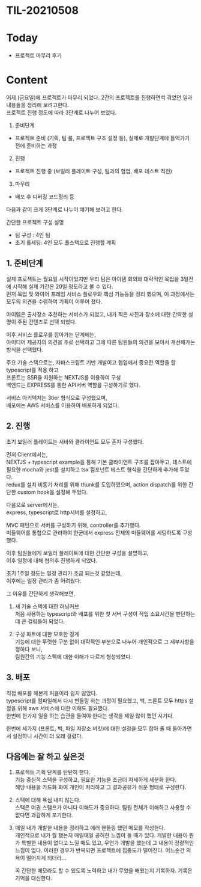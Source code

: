 # TIL-20210508

# Today

- 프로젝트 마무리 후기

# Content

어제 (금요일)에 프로젝트가 마무리 되었다. 2간의 프로젝트를 진행하면석 겪었던 일과 내용들을 정리해 보려고한다.  
 프로젝트 진행 정도에 따라 3단계로 나누어 보았다.

1.  준비단계

- 프로젝트 준비 (기획, 팀 룰, 프로젝트 구조 설정 등), 실제로 개발단계에 들억가기 전에 준비하는 과정

2.  진행

- 프로젝트 진행 중 (보일러 플레이트 구성, 팀과의 협업, 배포 테스트 직전)

3.  마무리

- 배포 후 디버깅 코드정리 등

다음과 같이 크게 3단계로 나누어 얘기해 보려고 한다.

간단한 프로젝트 구성 설명

- 팀 구성 : 4인 팀
- 초기 롤세팅: 4인 모두 풀스택으로 진행할 계획

## 1. 준비단계

실제 프로젝트는 월요일 시작이었지만 우리 팀은 아이템 회의와 대략적인 목업을 3일전에 시작해 실제 기간은 20일 정도라고 볼 수 있다.  
먼저 목업 및 와이어 프레임 서비스 플로우와 핵심 기능등을 정리 했으며, 이 과정에서는 모두의 의견을 수렴하여 기획이 이루어 졌다.

아이템은 출사장소 추천하는 서비스가 되었고, 내가 찍은 사진과 장소에 대한 간략한 설명이 주된 건텐츠로 선택 되었다.

이후 서비스 플로우를 잡아가는 단계에는,  
아이디어 제공자의 의견을 주로 선택하고 그에 따른 팀원들의 의견을 모아서 개선해가는 방식을 선택했다.

주요 기술 스택으로는,
자바스크립트 기반 개발이고 협업에서 중요한 역할을 할 typescript를 적용 하고  
프론트는 SSR을 지원하는 NEXTJS를 이용하여 구성  
백엔드는 EXPRESS를 통한 API서버 역할을 구성하기로 했다.

서비스 아키텍처는 3tier 형식으로 구성했으며,  
배포에는 AWS 서비스를 이용하여 배포하게 되었다.

## 2. 진행

초기 보일러 플레이트는 서바와 클라이언트 모두 혼자 구성했다.

먼저 Client에서는,  
NEXTJS + typescript example을 통해 기본 클라이언트 구조를 잡아두고, 테스트에 필요한 mocha와 jest를 설치하고 tsx 컴포넌트 테스트 형식을 간단하게 추가해 두었다.  
redux를 설치 비동기 처리를 위해 thunk를 도입하였으며, action dispatch를 위한 간단한 custom hook을 설정해 두었다.

다음으로 server에서는,  
express, typescript로 http서버를 설정하고,

MVC 패턴으로 서버를 구성하기 위해, controller를 추가했다.  
미들웨어를 통합으로 관리하여 한군데서 express 전체의 미들웨어를 세팅하도록 구성했다.

이후 팀원들에게 보일러 플레이트에 대한 간단한 구성을 설명하고,  
이후 일정에 대해 협의후 진행하게 되었다.

초기 1주일 정도는 일정 관리가 조금 되는것 같았는데,  
이후에는 일정 관리가 좀 어려웠다.

그 이유를 간단하게 생각해보면,

1. 새 기술 스택에 대한 러닝커브  
   처음 사용하는 typescript와 배포를 위한 첫 서버 구성이 작업 소요시간을 판단하는데 큰 걸림돌이 되었다.

2)  구성 파트에 대한 모호한 경계  
    기능에 대한 뚜렷한 구분 없이 대략적인 부분으로 나누어 개인적으로 그 세부사항을 정하다 보니,  
    팀원간의 기능 스펙에 대한 이해가 다르게 형성되었다.

## 3. 배포

직접 배포를 해본게 처음이라 쉽지 않았다.  
typescript를 컴파일해서 다시 번들링 하는 과정이 필요했고, 백, 프론트 모두 https 설정을 위해 aws 서비스에 대한 이해도 필요했다.  
한번에 한가지 일을 하는 습관을 들여야 한다는 생각을 제일 많이 했던 시기다.

한번에 세가지 (프론트, 백, 파일 저장소 버킷)에 대한 설정을 모두 잡아 줄 때 돌아가면서 설정하니 시간이 더 오래 걸렸다.

## 다음에는 잘 하고 싶은것

1.  프로젝트 기획 단계를 탄탄히 한다.  
    기능 중심적 스택을 구성하고, 필요한 기능을 조금더 자세하게 세분화 한다.  
    해당 내용을 카드화 화여 개인이 처리하고 그 결과공유가 쉬운 형태로 구성한다.
2.  스택에 대해 욕심 내지 않는다.  
    스택은 여권 스탬프가 아니다 이해도가 중요하다. 팀원 전체가 이해하고 사용할 수 없다면 과감하게 포기한다.

3.  매일 내가 개발한 내용을 정리하고 에러 핸들링 했던 메모를 작성한다.  
    개인적으로 내가 뭘 했는지 매일매일 공허한 느낌이 들 때가 있다. 개발한 내용이 뭔가 특별한 내용이 없다고 느낄 때도 있고, 무언가 개발을 했는데 그 내용이 정량적인 느낌이 없다. 이러한 경우가 반복되면 프로젝트에 집중도가 떨어진다. 어느순간 의욕이 떨어지게 되더라...

    꼭 간단한 메모라도 할 수 있도록 노력하고 내가 무었을 배웠는지 기록하자. 기록은 기억을 대신한다.
